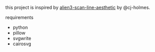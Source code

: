 this project is inspired by [alien3-scan-line-aesthetic](https://github.com/cj-holmes/alien3-scan-line-images) by @cj-holmes. 

requirements
 - python
 - pillow 
 - svgwrite
 - cairosvg